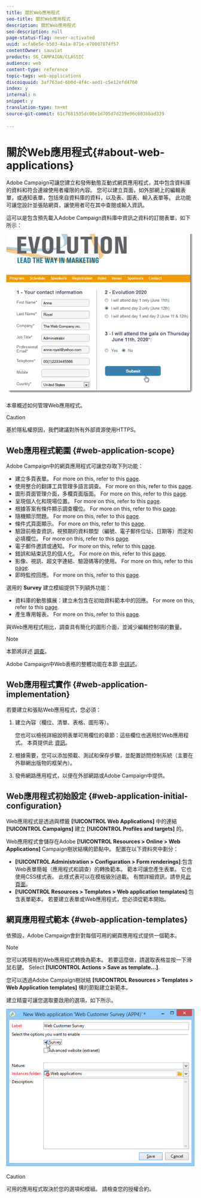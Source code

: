 ```yaml
---
title: 關於Web應用程式
seo-title: 關於Web應用程式
description: 關於Web應用程式
seo-description: null
page-status-flag: never-activated
uuid: acfa6e5e-b503-4a1a-871e-e70007874f57
contentOwner: sauviat
products: SG_CAMPAIGN/CLASSIC
audience: web
content-type: reference
topic-tags: web-applications
discoiquuid: 3af763ad-6b0d-4f4c-aed1-c5e12efd4760
index: y
internal: n
snippet: y
translation-type: tm+mt
source-git-commit: 61c7681535dc08e1d705d7d239e96c603bbad339

---
```



# 關於Web應用程式{#about-web-applications}

Adobe Campaign可讓您建立和發佈動態互動式網頁應用程式，其中包含資料庫的資料和符合連線使用者權限的內容。 您可以建立頁面，如外部網上的編輯表單，或通知表單，包括來自資料庫的資料，以及表、圖表、輸入表單等。 此功能可讓您設計並張貼網頁，讓使用者可在其中查閱或輸入資訊。

這可以是包含預先載入Adobe Campaign資料庫中資訊之資料的訂閱表單，如下所示：

![](assets/webapp_form_sample.png)

本章概述如何管理Web應用程式。

>[!CAUTION]
>
>基於隱私權原因，我們建議對所有外部資源使用HTTPS。

## Web應用程式範圍 {#web-application-scope}

Adobe Campaign中的網頁應用程式可讓您存取下列功能：

* 建立多頁表單。 For more on this, refer to this [page](../../web/using/about-web-forms.md).
* 使用整合的翻譯工具管理多語言調查。 For more on this, refer to this [page](../../web/using/translating-a-web-application.md).
* 圖形頁面管理介面，多欄頁面版面。 For more on this, refer to this [page](../../web/using/designing-a-web-application.md).
* 呈現個人化和現場位置。 For more on this, refer to this [page](../../web/using/editing-content.md#adding-personalization-content).
* 根據答案有條件顯示調查欄位。 For more on this, refer to this [page](../../web/using/form-rendering.md#defining-fields-conditional-display).
* 隨機顯示問題。 For more on this, refer to this [page](../../web/using/building-a-survey.md#adding-questions).
* 條件式頁面顯示。 For more on this, refer to this [page](../../web/using/defining-web-forms-page-sequencing.md#conditional-page-display).
* 驗證前檢查資訊，視預期的資料類型（編號、電子郵件位址、日期等）而定和必填欄位。 For more on this, refer to this [page](../../web/using/form-rendering.md#defining-control-settings).
* 電子郵件邀請或通知。 For more on this, refer to this [page](../../web/using/publishing-a-web-form.md#delivering-a-form-via-email).
* 錯誤和結束訊息的個人化。 For more on this, refer to this [page](../../web/using/defining-web-forms-properties.md#setting-up-an-error-page).
* 影像、視訊、超文字連結、驗證碼等的使用。 For more on this, refer to this [page](../../web/using/editing-content.md).
* 即時監控回應。 For more on this, refer to this [page](../../web/using/publish--track-and-use-collected-data.md#response-tracking).

選用的 **Survey** 建立模組提供下列額外功能：

* 資料庫的動態擴展：建立未包含在初始資料範本中的回應。 For more on this, refer to this [page](../../web/using/managing-answers.md#storing-collected-answers).
* 產生專用報表。 For more on this, refer to this [page](../../web/using/publish--track-and-use-collected-data.md#reports-on-surveys).

與Web應用程式相比，調查具有簡化的圖形介面，並減少編輯控制項的數量。

>[!NOTE]
>
>本節將詳述 [調查](../../web/using/about-surveys.md)。
>
>Adobe Campaign中Web表格的整體功能在本節 [中詳述](../../web/using/about-web-forms.md)。

## Web應用程式實作 {#web-application-implementation}

若要建立和張貼Web應用程式，您必須：

1. 建立內容（欄位、清單、表格、圖形等）。

   您也可以檢視詳細說明表單可用欄位的章節：這些欄位也適用於Web應用程式。 本頁提供此 [資訊](../../web/using/adding-fields-to-a-web-form.md)。

1. 根據需要，您可以添加預載、測試和保存步驟，並配置訪問控制系統（主要在外聯網出版物的框架內）。
1. 發佈網路應用程式，以便在外部網路或Adobe Campaign中提供。

## Web應用程式初始設定 {#web-application-initial-configuration}

Web應用程式是透過與標籤 **[!UICONTROL Web Applications]** 中的連結 **[!UICONTROL Campaigns]** 建立 **[!UICONTROL Profiles and targets]** 的。

Web應用程式會儲存在Adobe **[!UICONTROL Resources > Online > Web Applications]** Campaign樹狀結構的節點中。 配置在以下資料夾中劃分：

* **[!UICONTROL Administration > Configuration > Form renderings]**:包含Web表單簡報（應用程式和調查）的轉換範本。 範本可讓您產生表單。 它也使用CSS樣式表。 此樣式表可以在模板級別過載。 有關詳細資訊，請參見[此頁面](../../web/using/form-rendering.md#selecting-the-form-rendering-template)。
* **[!UICONTROL Resources > Templates > Web application templates]**:包含表單範本。 若要建立表單或Web應用程式，您必須從範本開始。

## 網頁應用程式範本 {#web-application-templates}

依預設，Adobe Campaign會針對每個可用的網頁應用程式提供一個範本。

>[!NOTE]
>
>您可以將現有的Web應用程式轉換為範本。 若要這麼做，請選取表格並按一下滑鼠右鍵。 Select **[!UICONTROL Actions > Save as template...]**.

您可以透過Adobe Campaign樹狀結 **[!UICONTROL Resources > Templates > Web Application templates]** 構的節點建立新範本。

建立精靈可讓您選取要啟用的選項，如下所示。

![](assets/webapp_create_template.png)

>[!CAUTION]
>
>可用的應用程式取決於您的選項和模組。 請檢查您的授權合約。

